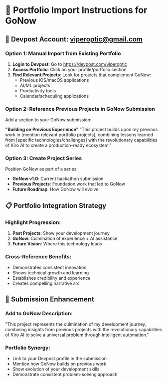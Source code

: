 # 📁 Portfolio Import Instructions for GoNow

## 🔗 Devpost Account: viperoptic@gmail.com

### Option 1: Manual Import from Existing Portfolio
1. **Login to Devpost**: Go to https://devpost.com/viperoptic
2. **Access Portfolio**: Click on your profile/portfolio section
3. **Find Relevant Projects**: Look for projects that complement GoNow:
   - Previous iOS/macOS applications
   - AI/ML projects
   - Productivity tools
   - Calendar/scheduling applications

### Option 2: Reference Previous Projects in GoNow Submission
Add a section to your GoNow submission:

**"Building on Previous Experience"**
"This project builds upon my previous work in [mention relevant portfolio projects], 
combining lessons learned from [specific technologies/challenges] with the 
revolutionary capabilities of Kiro AI to create a production-ready ecosystem."

### Option 3: Create Project Series
Position GoNow as part of a series:
- **GoNow v1.0**: Current hackathon submission
- **Previous Projects**: Foundation work that led to GoNow
- **Future Roadmap**: How GoNow will evolve

## 📋 Portfolio Integration Strategy

### Highlight Progression:
1. **Past Projects**: Show your development journey
2. **GoNow**: Culmination of experience + AI assistance
3. **Future Vision**: Where this technology leads

### Cross-Reference Benefits:
- Demonstrates consistent innovation
- Shows technical growth and learning
- Establishes credibility and experience
- Creates compelling narrative arc

## 🎯 Submission Enhancement

### Add to GoNow Description:
"This project represents the culmination of my development journey, 
combining insights from previous projects with the revolutionary 
capabilities of Kiro AI to solve a universal problem through 
intelligent automation."

### Portfolio Synergy:
- Link to your Devpost profile in the submission
- Mention how GoNow builds on previous work
- Show evolution of your development skills
- Demonstrate consistent problem-solving approach
